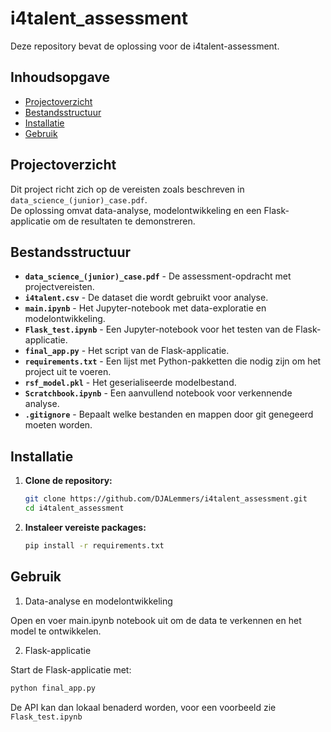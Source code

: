 # i4talent_assessment

Deze repository bevat de oplossing voor de i4talent-assessment.

## Inhoudsopgave

- [Projectoverzicht](#projectoverzicht)  
- [Bestandsstructuur](#bestandsstructuur)  
- [Installatie](#installatie)  
- [Gebruik](#gebruik)  

## Projectoverzicht

Dit project richt zich op de vereisten zoals beschreven in `data_science_(junior)_case.pdf`.  
De oplossing omvat data-analyse, modelontwikkeling en een Flask-applicatie om de resultaten te demonstreren.

## Bestandsstructuur

- **`data_science_(junior)_case.pdf`** - De assessment-opdracht met projectvereisten.  
- **`i4talent.csv`** - De dataset die wordt gebruikt voor analyse.  
- **`main.ipynb`** - Het Jupyter-notebook met data-exploratie en modelontwikkeling.  
- **`Flask_test.ipynb`** - Een Jupyter-notebook voor het testen van de Flask-applicatie.  
- **`final_app.py`** - Het script van de Flask-applicatie.  
- **`requirements.txt`** - Een lijst met Python-pakketten die nodig zijn om het project uit te voeren.  
- **`rsf_model.pkl`** - Het geserialiseerde modelbestand.  
- **`Scratchbook.ipynb`** - Een aanvullend notebook voor verkennende analyse.  
- **`.gitignore`** - Bepaalt welke bestanden en mappen door git genegeerd moeten worden.  

## Installatie

1. **Clone de repository:**

   ```bash
   git clone https://github.com/DJALemmers/i4talent_assessment.git
   cd i4talent_assessment

2. **Instaleer vereiste packages:**
   ```bash
   pip install -r requirements.txt	

## Gebruik

1. Data-analyse en modelontwikkeling

Open en voer main.ipynb notebook uit om de data te verkennen en het model te ontwikkelen.

2. Flask-applicatie

Start de Flask-applicatie met:
   ```bash
   python final_app.py
   ```
De API kan dan lokaal benaderd worden, voor een voorbeeld zie `Flask_test.ipynb`


